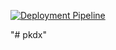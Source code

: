 [![Deployment Pipeline](https://github.com/techeca/pkdx/actions/workflows/pipeline.yml/badge.svg)](https://github.com/techeca/pkdx/actions/workflows/pipeline.yml)

"# pkdx" 
